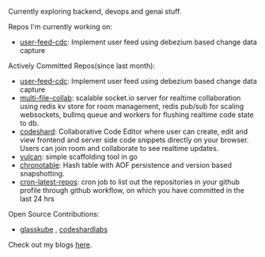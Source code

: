 
Currently exploring backend, devops and genai stuff.

Repos I'm currently working on:
	
- <a href='https://github.com/codeshardlabs/user-feed-cdc'>user-feed-cdc</a>: Implement user feed using debezium based change data capture 

Actively Committed Repos(since last month): 

- <a href='https://github.com/codeshardlabs/user-feed-cdc'>user-feed-cdc</a>: Implement user feed using debezium based change data capture 
- <a href='https://github.com/codeshardlabs/multi-file-collab'>multi-file-collab</a>: scalable socket.io server for realtime collaboration using redis kv store for room management, redis pub/sub for scaling websockets, bullmq queue and workers for flushing realtime code state to db.
- <a href='https://github.com/codeshardlabs/codeshard'>codeshard</a>: Collaborative Code Editor  where user can create, edit and view frontend and server side code snippets directly on your browser. Users can join room and collaborate to see realtime updates.
- <a href='https://github.com/MridulDhiman/vulcan'>vulcan</a>: simple scaffolding tool in go
- <a href='https://github.com/MridulDhiman/chronotable'>chronotable</a>: Hash table with AOF persistence and version based snapshotting.
- <a href='https://github.com/MridulDhiman/cron-latest-repos'>cron-latest-repos</a>: cron job to list out the repositories in your github profile through github workflow, on which you have committed in the last 24 hrs 

Open Source Contributions:
- <a href="https://github.com/glasskube/glasskube/issues?q=is%3Aissue+assignee%3AMridulDhiman+is%3Aclosed">glasskube</a> , <a href="https://github.com/codeshardlabs">codeshardlabs</a>

Check out my blogs <a href="https://mridul.bearblog.dev">here</a>.

